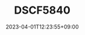 ---
title: "DSCF5840"
date: 2023-04-01T12:23:55+09:00
tags: ["urban_scenery", "vehicles", "sakura", "japan", "tokyo", "naka_meguro"]
location: "中目黒、東京 (Naka Meguro, Tōkyō)"
imageUrl: "https://files.yfxu.net/DSCF5840_50a4a8df4d418d1b69a897aab011e07b.jpg"
width: 4310
height: 2870
---